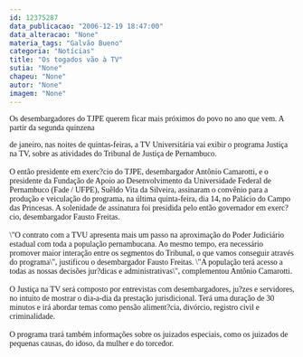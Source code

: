 ```yaml
---
id: 12375287
data_publicacao: "2006-12-19 18:47:00"
data_alteracao: "None"
materia_tags: "Galvão Bueno"
categoria: "Notícias"
title: "Os togados vão à TV"
sutia: "None"
chapeu: "None"
autor: "None"
imagem: "None"
---
```

<p><P><FONT face=Verdana>Os desembargadores do TJPE querem ficar mais próximos do povo no ano que vem. A partir da segunda quinzena</p>
<p> de janeiro, nas noites de quintas-feiras, a TV Universitária vai exibir o programa Justiça na TV, sobre as atividades do Tribunal de Justiça de Pernambuco. <BR><BR>O então presidente em exerc?cio do TJPE, desembargador Antônio Camarotti, e o presidente da Fundação de Apoio ao Desenvolvimento da Universidade Federal de Pernambuco (Fade / UFPE), Suêldo Vita da Silveira, assinaram o convênio para a produção e veiculação do programa, na última quinta-feira, dia 14, no Palácio do Campo das Princesas. A solenidade de assinatura foi presidida pelo então governador em exerc?cio, desembargador Fausto Freitas.<BR><BR>\"O contrato com a TVU apresenta mais um passo na aproximação do Poder Judiciário estadual com toda a população pernambucana. Ao mesmo tempo, era necessário promover maior interação entre os segmentos do Tribunal, o que vamos conseguir através do programa\", justificou o desembargador Fausto Freitas. \"A população terá acesso a todas as nossas decisões jur?dicas e administrativas\", complementou Antônio Camarotti.<BR><BR>O Justiça na TV será composto por entrevistas com desembargadores, ju?zes e servidores, no intuito de mostrar o dia-a-dia da prestação jurisdicional. Terá uma duração de 30 minutos e irá abordar temas como pensão aliment?cia, divórcio, registro civil e criminalidade. <BR><BR>O programa trará também informações sobre os juizados especiais, como os juizados de pequenas causas, do idoso, da mulher e do torcedor. <BR></FONT></P> </p>
